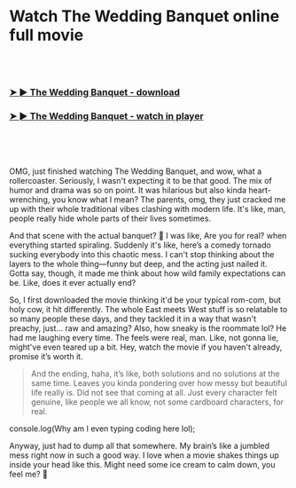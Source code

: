 <h1>Watch The Wedding Banquet online full movie</h1>


<br><br>

<h3><a href="https://Daniels-ceostetharro1986.github.io/krbptrfdvb/">➤ ► The Wedding Banquet - download</a></h3> 
<h3><a href="https://Daniels-ceostetharro1986.github.io/krbptrfdvb/">➤ ► The Wedding Banquet - watch in player</a></h3>


<br><br><br>


OMG, just finished watching The Wedding Banquet, and wow, what a rollercoaster. Seriously, I wasn't expecting it to be that good. The mix of humor and drama was so on point. It was hilarious but also kinda heart-wrenching, you know what I mean? The parents, omg, they just cracked me up with their whole traditional vibes clashing with modern life. It's like, man, people really hide whole parts of their lives sometimes.

And that scene with the actual banquet? 🤯 I was like, Are you for real? when everything started spiraling. Suddenly it's like, here’s a comedy tornado sucking everybody into this chaotic mess. I can't stop thinking about the layers to the whole thing—funny but deep, and the acting just nailed it. Gotta say, though, it made me think about how wild family expectations can be. Like, does it ever actually end?

So, I first downloaded the movie thinking it'd be your typical rom-com, but holy cow, it hit differently. The whole East meets West stuff is so relatable to so many people these days, and they tackled it in a way that wasn't preachy, just... raw and amazing? Also, how sneaky is the roommate lol? He had me laughing every time. The feels were real, man. Like, not gonna lie, might've even teared up a bit. Hey, watch the movie if you haven't already, promise it’s worth it.

> And the ending, haha, it’s like, both solutions and no solutions at the same time. Leaves you kinda pondering over how messy but beautiful life really is. Did not see that coming at all. Just every character felt genuine, like people we all know, not some cardboard characters, for real.

console.log(Why am I even typing coding here lol);

Anyway, just had to dump all that somewhere. My brain’s like a jumbled mess right now in such a good way. I love when a movie shakes things up inside your head like this. Might need some ice cream to calm down, you feel me? 💚
